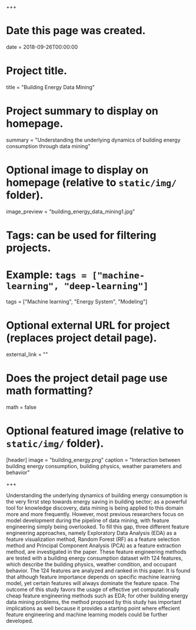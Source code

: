 +++
# Date this page was created.
date = 2018-09-26T00:00:00

# Project title.
title = "Building Energy Data Mining"

# Project summary to display on homepage.
summary = "Understanding the underlying dynamics of building energy consumption through data mining"

# Optional image to display on homepage (relative to `static/img/` folder).
image_preview = "building_energy_data_mining1.jpg"

# Tags: can be used for filtering projects.
# Example: `tags = ["machine-learning", "deep-learning"]`
tags = ["Machine learning", "Energy System", "Modeling"]

# Optional external URL for project (replaces project detail page).
external_link = ""

# Does the project detail page use math formatting?
math = false

# Optional featured image (relative to `static/img/` folder).
[header]
image = "building_energy.png"
caption = "Interaction between building energy consumption, building physics, weather parameters and behavior"

+++

Understanding the underlying dynamics of building energy consumption is the very firrst step towards energy saving in building sector; as a powerful tool for knowledge discovery, data mining is being applied to this domain more and more frequently. However, most previous researchers focus on model development during the pipeline of data mining, with feature engineering simply being overlooked. To fill this gap, three different feature engineering approaches, namely Exploratory Data Analysis (EDA) as a feature visualization method, Random Forest (RF) as a feature selection method and Principal Component Analysis (PCA) as a feature extraction method, are investigated in the paper. These feature engineering methods are tested with a building energy consumption dataset with 124 features, which describe the building physics, weather condition, and occupant behavior. The 124 features are analyzed and ranked in this paper. It is found that although feature importance depends on specific machine learning model, yet certain features will always dominate the feature space. The outcome of this study favors the usage of effective yet computationally cheap feature engineering methods such as EDA; for other building energy data mining problems, the method proposed by this study has important implications as well because it provides a starting point where effecient feature engineering and machine learning models could be further developed.